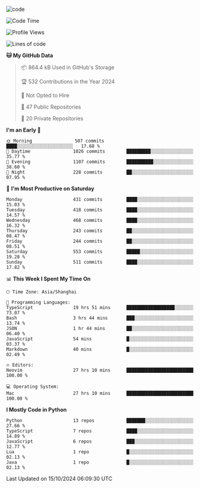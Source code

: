 
<!--
**liuyaanng/liuyaanng** is a ✨ _special_ ✨ repository because its `README.md` (this file) appears on your GitHub profile.

Here are some ideas to get you started:

- 🔭 I’m currently working on ...
- 🌱 I’m currently learning ...
- 👯 I’m looking to collaborate on ...
- 🤔 I’m looking for help with ...
- 💬 Ask me about ...
- 📫 How to reach me: ...
- 😄 Pronouns: ...
- ⚡ Fun fact: ...
-->


![code](https://cdn.jsdelivr.net/gh/liuyaanng/liuyaanng@1.0/code.gif) 

<!--START_SECTION:waka-->
![Code Time](http://img.shields.io/badge/Code%20Time-927%20hrs%2029%20mins-blue)

![Profile Views](http://img.shields.io/badge/Profile%20Views-0-blue)

![Lines of code](https://img.shields.io/badge/From%20Hello%20World%20I%27ve%20Written-14.8%20million%20lines%20of%20code-blue)

**🐱 My GitHub Data** 

> 📦 864.4 kB Used in GitHub's Storage 
 > 
> 🏆 532 Contributions in the Year 2024
 > 
> 🚫 Not Opted to Hire
 > 
> 📜 47 Public Repositories 
 > 
> 🔑 20 Private Repositories 
 > 
**I'm an Early 🐤** 

```text
🌞 Morning                507 commits         ████░░░░░░░░░░░░░░░░░░░░░   17.68 % 
🌆 Daytime                1026 commits        █████████░░░░░░░░░░░░░░░░   35.77 % 
🌃 Evening                1107 commits        ██████████░░░░░░░░░░░░░░░   38.60 % 
🌙 Night                  228 commits         ██░░░░░░░░░░░░░░░░░░░░░░░   07.95 % 
```
📅 **I'm Most Productive on Saturday** 

```text
Monday                   431 commits         ████░░░░░░░░░░░░░░░░░░░░░   15.03 % 
Tuesday                  418 commits         ████░░░░░░░░░░░░░░░░░░░░░   14.57 % 
Wednesday                468 commits         ████░░░░░░░░░░░░░░░░░░░░░   16.32 % 
Thursday                 243 commits         ██░░░░░░░░░░░░░░░░░░░░░░░   08.47 % 
Friday                   244 commits         ██░░░░░░░░░░░░░░░░░░░░░░░   08.51 % 
Saturday                 553 commits         █████░░░░░░░░░░░░░░░░░░░░   19.28 % 
Sunday                   511 commits         ████░░░░░░░░░░░░░░░░░░░░░   17.82 % 
```


📊 **This Week I Spent My Time On** 

```text
🕑︎ Time Zone: Asia/Shanghai

💬 Programming Languages: 
TypeScript               19 hrs 51 mins      ██████████████████░░░░░░░   73.07 % 
Bash                     3 hrs 44 mins       ███░░░░░░░░░░░░░░░░░░░░░░   13.74 % 
JSON                     1 hr 44 mins        ██░░░░░░░░░░░░░░░░░░░░░░░   06.40 % 
JavaScript               54 mins             █░░░░░░░░░░░░░░░░░░░░░░░░   03.37 % 
Markdown                 40 mins             █░░░░░░░░░░░░░░░░░░░░░░░░   02.49 % 

🔥 Editors: 
Neovim                   27 hrs 10 mins      █████████████████████████   100.00 % 

💻 Operating System: 
Mac                      27 hrs 10 mins      █████████████████████████   100.00 % 
```

**I Mostly Code in Python** 

```text
Python                   13 repos            ███████░░░░░░░░░░░░░░░░░░   27.66 % 
TypeScript               7 repos             ████░░░░░░░░░░░░░░░░░░░░░   14.89 % 
JavaScript               6 repos             ███░░░░░░░░░░░░░░░░░░░░░░   12.77 % 
Lua                      1 repo              █░░░░░░░░░░░░░░░░░░░░░░░░   02.13 % 
Java                     1 repo              █░░░░░░░░░░░░░░░░░░░░░░░░   02.13 % 
```




 Last Updated on 15/10/2024 06:09:30 UTC
<!--END_SECTION:waka-->
